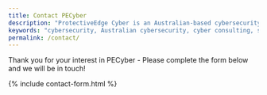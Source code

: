 ```yaml
---
title: Contact PECyber
description: "ProtectiveEdge Cyber is an Australian-based cybersecurity consulting firm offering comprehensive services to state and local governments, and SMEs."
keywords: "cybersecurity, Australian cybersecurity, cyber consulting, state government cybersecurity, local government cybersecurity, SME cybersecurity, IRAP, ISM, essential 8, e8, ASD, compliance"
permalink: /contact/
---
```

Thank you for your interest in PECyber - Please complete the form below and we will be in touch!

{% include contact-form.html %}
